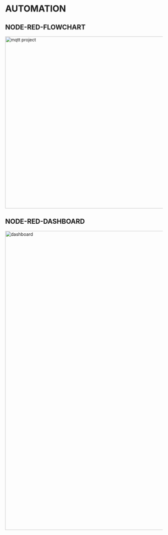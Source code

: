 # AUTOMATION

## NODE-RED-FLOWCHART
<img width="551" alt="mqtt project" src="https://user-images.githubusercontent.com/53862641/103437212-c74dfd00-4c4a-11eb-8d1e-1deca30e0cdc.png">


## NODE-RED-DASHBOARD

<img width="958" alt="dashboard" src="https://user-images.githubusercontent.com/53862641/103437257-7985c480-4c4b-11eb-8103-05685ff37ef7.png">


